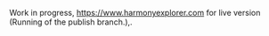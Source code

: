 Work in progress, https://www.harmonyexplorer.com for live version (Running of the publish branch.),.
